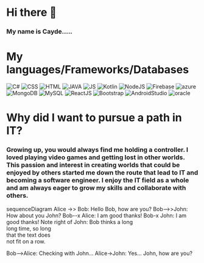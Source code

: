# Hi there 👋
### My name is Cayde.....


# My languages/Frameworks/Databases

![C#](https://github.com/Yuvin15/Yuvin15/assets/101713793/036984b4-243d-43d2-890e-033171a850a5)
![CSS](https://github.com/Yuvin15/Yuvin15/assets/101713793/006bfe3d-559c-4fb2-9989-bfbac4ff92eb)
![HTML](https://github.com/Yuvin15/Yuvin15/assets/101713793/06ee0f83-55dc-49e1-86d3-035b7c5855d6)
![JAVA](https://github.com/Yuvin15/Yuvin15/assets/101713793/a9cdbc47-5968-4ae2-ba97-2fea2b94cf41)
![JS](https://github.com/Yuvin15/Yuvin15/assets/101713793/e661860a-8363-4b6e-a259-35900b9229f6)
![Kotlin](https://github.com/Yuvin15/Yuvin15/assets/101713793/67503dc2-18c4-4b8a-b2a1-6638cbbff238)
![NodeJS](https://github.com/Yuvin15/Yuvin15/assets/101713793/798abbb9-7102-439e-ab7c-a70ea8fbdf3d)
![Firebase](https://github.com/Yuvin15/Yuvin15/assets/101713793/0d21c7ab-d0d4-462b-ab4c-2c037068386d)
![azure](https://github.com/Yuvin15/Yuvin15/assets/101713793/7b0aca21-bbf7-4d6f-9ae5-2ac9835ddc20)
![MongoDB](https://github.com/Yuvin15/Yuvin15/assets/101713793/5bf0ab36-5645-443f-b5b7-9a78a1fb33f8)
![MySQL](https://github.com/Yuvin15/Yuvin15/assets/101713793/dc387b99-8901-49cb-97fd-9af21c76d138)
![ReactJS](https://github.com/Yuvin15/Yuvin15/assets/101713793/e5815ed6-e0a9-4515-bcaf-cafdf1e05583)
![Bootstrap](https://github.com/Caydastrophe/Caydastrophe/assets/62294509/ec48bcfa-e5f8-490c-ba6d-fe97f713d4c7)
![AndroidStudio](https://github.com/Caydastrophe/Caydastrophe/assets/62294509/888715f6-2473-48da-9689-b05c9e6d7580)
![oracle](https://github.com/Caydastrophe/Caydastrophe/assets/62294509/6886144f-ca70-43be-bc09-9bd7125d4d8a)






# Why did I want to pursue a path in IT?

### Growing up, you would always find me holding a controller. I loved playing video games and getting lost in other worlds. This passion and interest in creating worlds that could be enjoyed by others started me down the route that lead to IT and becoming a software engineer. I enjoy the IT field as a whole and am always eager to grow my skills and collaborate with others.

sequenceDiagram
Alice ->> Bob: Hello Bob, how are you?
Bob-->>John: How about you John?
Bob--x Alice: I am good thanks!
Bob-x John: I am good thanks!
Note right of John: Bob thinks a long<br/>long time, so long<br/>that the text does<br/>not fit on a row.

Bob-->Alice: Checking with John...
Alice->John: Yes... John, how are you?

<!--
**Caydastrophe/Caydastrophe** is a ✨ _special_ ✨ repository because its `README.md` (this file) appears on your GitHub profile.

Here are some ideas to get you started:

- 🔭 I’m currently working on ...
- 🌱 I’m currently learning ...
- 👯 I’m looking to collaborate on ...
- 🤔 I’m looking for help with ...
- 💬 Ask me about ...
- 📫 How to reach me: ...
- 😄 Pronouns: ...
- ⚡ Fun fact: ...
-->
